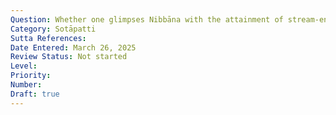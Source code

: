 ```yaml
---
Question: Whether one glimpses Nibbāna with the attainment of stream-entry?
Category: Sotāpatti
Sutta References:
Date Entered: March 26, 2025
Review Status: Not started
Level: 
Priority: 
Number: 
Draft: true
---
```

